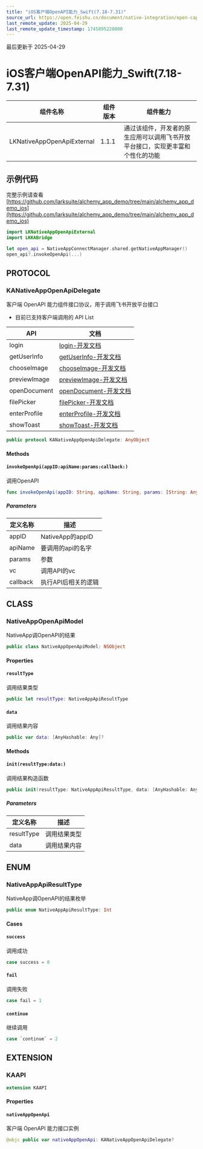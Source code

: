 ```yaml
---
title: "iOS客户端OpenAPI能力_Swift(7.18-7.31)"
source_url: https://open.feishu.cn/document/native-integration/open-capability/capability-components/client-openapi-capabilities/ios-client-openapi-capability/ios-client-openapi-capability
last_remote_update: 2025-04-29
last_remote_update_timestamp: 1745895220000
---
```

最后更新于 2025-04-29

# iOS客户端OpenAPI能力_Swift(7.18-7.31) 

|组件名称 | 组件版本 | 组件能力 |
| ---- | ------ | -------- |
| LKNativeAppOpenApiExternal | 1.1.1 | 通过该组件，开发者的原生应用可以调用飞书开放平台接口，实现更丰富和个性化的功能 |

## 示例代码

完整示例请查看 [https://github.com/larksuite/alchemy_app_demo/tree/main/alchemy_app_demo_ios](https://github.com/larksuite/alchemy_app_demo/tree/main/alchemy_app_demo_ios)

```swift
import LKNativeAppOpenApiExternal
import LKKABridge

let open_api = NativeAppConnectManager.shared.getNativeAppManager()
open_api?.invokeOpenApi(...)
```

## PROTOCOL

### KANativeAppOpenApiDelegate

客户端 OpenAPI 能力组件接口协议，用于调用飞书开放平台接口

- 目前已支持客户端调用的 API List

| API | 文档 |
| - | - |
| login | [login-开发文档](https://open.larkoffice.com/document/client-docs/gadget/-web-app-api/open-ability/login/login) |
| getUserInfo | [getUserInfo-开发文档](https://open.larkoffice.com/document/client-docs/gadget/-web-app-api/open-ability/userinfo/getuserinfo) |
| chooseImage |[chooseImage-开发文档](https://open.larkoffice.com/document/client-docs/gadget/-web-app-api/media/image/chooseimage) |
| previewImage | [previewImage-开发文档](https://open.larkoffice.com/document/client-docs/gadget/-web-app-api/media/image/previewimage)|
| openDocument | [openDocument-开发文档](https://open.larkoffice.com/document/client-docs/gadget/-web-app-api/file/opendocument) |
| filePicker | [filePicker-开发文档](https://open.larkoffice.com/document/client-docs/gadget/-web-app-api/file/filepicker) |
| enterProfile | [enterProfile-开发文档](https://open.larkoffice.com/document/client-docs/block/api/user/enterprofile) |
| showToast | [showToast-开发文档](https://open.larkoffice.com/document/client-docs/gadget/-web-app-api/interface/interaction-feedback/showtoast) |

```swift
public protocol KANativeAppOpenApiDelegate: AnyObject
```

#### Methods
#### `invokeOpenApi(appID:apiName:params:callback:)`

调用OpenAPI

```swift
func invokeOpenApi(appID: String, apiName: String, params: [String: Any], callback: @escaping (NativeAppOpenApiModel) -> Void)
```

##### Parameters

| 定义名称 | 描述 |
| ---- | -- |
| appID | NativeApp的appID |
| apiName | 要调用的api的名字 |
| params | 参数 |
| vc | 调用API的vc |
| callback | 执行API后相关的逻辑 |
## CLASS

### NativeAppOpenApiModel

NativeApp调OpenAPI的结果

```swift
public class NativeAppOpenApiModel: NSObject
```

#### Properties
#### `resultType`

调用结果类型

```swift
public let resultType: NativeAppApiResultType
```

#### `data`

调用结果内容

```swift
public var data: [AnyHashable: Any]?
```

#### Methods
#### `init(resultType:data:)`

调用结果构造函数

```swift
public init(resultType: NativeAppApiResultType, data: [AnyHashable: Any]? = nil)
```

##### Parameters

| 定义名称 | 描述 |
| ---- | -- |
| resultType | 调用结果类型 |
| data | 调用结果内容 |
## ENUM

### NativeAppApiResultType

NativeApp调OpenAPI的结果枚举

```swift
public enum NativeAppApiResultType: Int
```

#### Cases
#### `success`

调用成功

```swift
case success = 0
```

#### `fail`

调用失败

```swift
case fail = 1
```

#### `continue`

继续调用

```swift
case `continue` = 2
```

## EXTENSION

### KAAPI
```swift
extension KAAPI
```

#### Properties
#### `nativeAppOpenApi`

客户端 OpenAPI 能力接口实例

```swift
@objc public var nativeAppOpenApi: KANativeAppOpenApiDelegate?
```
